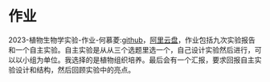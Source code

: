 # 作业

2023-植物生物学实验-作业-何慕菱:[github](https://github.com/HeMuling/SCU-Biology-Guide/tree/main/大一下/植物生物学实验/作业/2023-植物生物学实验-作业-何慕菱)，[阿里云盘](https://www.aliyundrive.com/s/vDpBMkaCVyE)，作业包括九次实验报告和一个自主实验。自主实验是从从三个选题里选一个，自己设计实验然后进行，可以以小组为单位。我选择的是植物组织培养。最后会有一个汇报，要求回报自主实验设计和结构，然后回顾实验中的亮点。
